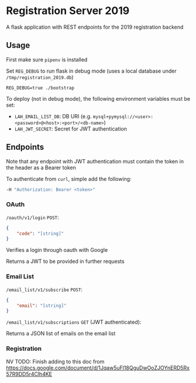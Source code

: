# Registration Server 2019

A flask application with REST endpoints for the 2019 registration backend

## Usage

First make sure `pipenv` is installed

Set `REG_DEBUG` to run flask in debug mode (uses a local database under `/tmp/registration_2019.db`)

```shell
REG_DEBUG=true ./bootstrap
```

To deploy (not in debug mode), the following environment variables must be set:
- `LAH_EMAIL_LIST_DB`: DB URI (e.g. `mysql+pymysql://<user>:<password>@<host>:<port>/<db-name>`)
- `LAH_JWT_SECRET`: Secret for JWT authentication

## Endpoints

Note that any endpoint with JWT authentication must contain the token in the header as a Bearer token

To authenticate from `curl`, simple add the following:
```bash
-H "Authorization: Bearer <token>"
```

### OAuth

`/oauth/v1/login` `POST`:

```json
{
    "code": "[string]"
}
```

Verifies a login through oauth with Google

Returns a JWT to be provided in further requests

### Email List

`/email_list/v1/subscribe` `POST`:

```json
{
    "email": "[string]"
}
```

`/email_list/v1/subscriptions` `GET` (JWT authenticated):

Returns a JSON list of emails on the email list

### Registration

NV TODO: Finish adding to this doc from https://docs.google.com/document/d/1Jqaw5uFl18QguDwOoZJOYnERD5Rx57R9DD5r4Clh4KE
